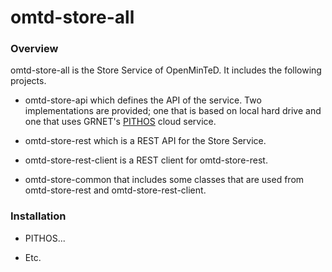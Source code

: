 # omtd-store-all #

### Overview ###

omtd-store-all is the Store Service of OpenMinTeD.
It includes the following projects.

* omtd-store-api which defines the API of the service. Two implementations are provided; one that is based on local hard drive and one that uses GRNET's [PITHOS](https://okeanos.grnet.gr/services/pithos/) cloud service.
  
* omtd-store-rest which is a REST API for the Store Service.

* omtd-store-rest-client is a REST client for omtd-store-rest.

* omtd-store-common that includes some classes that are used from omtd-store-rest and omtd-store-rest-client.   

### Installation ###

* PITHOS...

* Etc.

